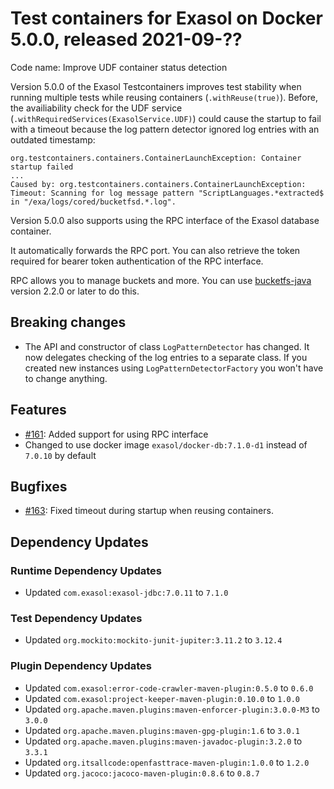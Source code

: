 # Test containers for Exasol on Docker 5.0.0, released 2021-09-??

Code name: Improve UDF container status detection

Version 5.0.0 of the Exasol Testcontainers improves test stability when running multiple tests while reusing containers (`.withReuse(true)`). Before, the availiability check for the UDF service (`.withRequiredServices(ExasolService.UDF)`) could cause the startup to fail with a timeout because the log pattern detector ignored log entries with an outdated timestamp:

```
org.testcontainers.containers.ContainerLaunchException: Container startup failed
...
Caused by: org.testcontainers.containers.ContainerLaunchException: Timeout: Scanning for log message pattern "ScriptLanguages.*extracted$ in "/exa/logs/cored/bucketfsd.*.log".
```

Version 5.0.0 also supports using the RPC interface of the Exasol database container.

It automatically forwards the RPC port. You can also retrieve the token required for bearer token authentication of the RPC interface.

RPC allows you to manage buckets and more. You can use [bucketfs-java](https://github.com/exasol/bucketfs-java) version 2.2.0 or later to do this.

## Breaking changes

* The API and constructor of class `LogPatternDetector` has changed. It now delegates checking of the log entries to a separate class. If you created new instances using `LogPatternDetectorFactory` you won't have to change anything.

## Features

* [#161](https://github.com/exasol/exasol-testcontainers/issues/161): Added support for using RPC interface
* Changed to use docker image `exasol/docker-db:7.1.0-d1` instead of `7.0.10` by default

## Bugfixes

* [#163](https://github.com/exasol/exasol-testcontainers/issues/163): Fixed timeout during startup when reusing containers.

## Dependency Updates

### Runtime Dependency Updates

* Updated `com.exasol:exasol-jdbc:7.0.11` to `7.1.0`

### Test Dependency Updates

* Updated `org.mockito:mockito-junit-jupiter:3.11.2` to `3.12.4`

### Plugin Dependency Updates

* Updated `com.exasol:error-code-crawler-maven-plugin:0.5.0` to `0.6.0`
* Updated `com.exasol:project-keeper-maven-plugin:0.10.0` to `1.0.0`
* Updated `org.apache.maven.plugins:maven-enforcer-plugin:3.0.0-M3` to `3.0.0`
* Updated `org.apache.maven.plugins:maven-gpg-plugin:1.6` to `3.0.1`
* Updated `org.apache.maven.plugins:maven-javadoc-plugin:3.2.0` to `3.3.1`
* Updated `org.itsallcode:openfasttrace-maven-plugin:1.0.0` to `1.2.0`
* Updated `org.jacoco:jacoco-maven-plugin:0.8.6` to `0.8.7`
